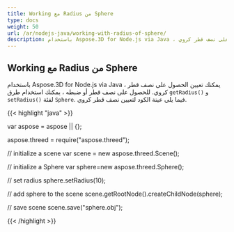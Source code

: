```yaml
---
title: Working مع Radius من Sphere
type: docs
weight: 50
url: /ar/nodejs-java/working-with-radius-of-sphere/
description: باستخدام Aspose.3D for Node.js via Java ، يمكنك تعيين الحصول على نصف قطر كروي.
---
```

##  **Working مع Radius من Sphere**
باستخدام Aspose.3D for Node.js via Java ، يمكنك تعيين الحصول على نصف قطر كروي. للحصول على نصف قطر أو ضبطه ، يمكنك استخدام طرق `getRadius()` و `setRadius()` لفئة `Sphere`. فيما يلي عينة الكود لتعيين نصف قطر كروي.

{{< highlight "java" >}}

var aspose = aspose || {};

aspose.threed = require("aspose.threed");

 // initialize a scene
var scene = new aspose.threed.Scene();

// initialize a Sphere
var sphere=new aspose.threed.Sphere();

 // set radius
sphere.setRadius(10);

// add sphere to the scene
scene.getRootNode().createChildNode(sphere);

// save scene
scene.save("sphere.obj");

{{< /highlight >}}

